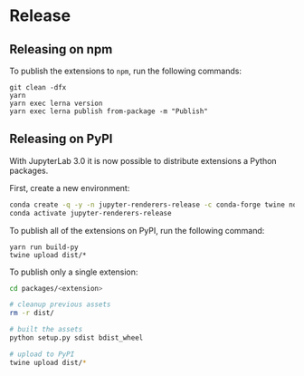 # Release

## Releasing on npm

To publish the extensions to `npm`, run the following commands:

```
git clean -dfx
yarn
yarn exec lerna version
yarn exec lerna publish from-package -m "Publish"
```

## Releasing on PyPI

With JupyterLab 3.0 it is now possible to distribute extensions a Python packages.

First, create a new environment:

```bash
conda create -q -y -n jupyter-renderers-release -c conda-forge twine nodejs jupyter-packaging jupyterlab
conda activate jupyter-renderers-release
```

To publish all of the extensions on PyPI, run the following command:

```
yarn run build-py
twine upload dist/*
```

To publish only a single extension:

```bash
cd packages/<extension>

# cleanup previous assets
rm -r dist/

# built the assets
python setup.py sdist bdist_wheel

# upload to PyPI
twine upload dist/*
```
